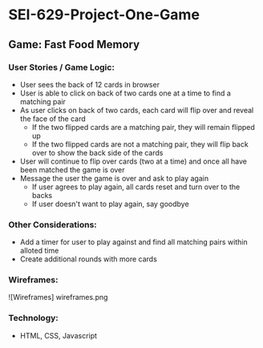 # SEI-629-Project-One-Game

## Game: Fast Food Memory

### User Stories / Game Logic:

- User sees the back of 12 cards in browser
- User is able to click on back of two cards one at a time to find a matching pair
- As user clicks on back of two cards, each card will flip over and reveal the face of the card
    - If the two flipped cards are a matching pair, they will remain flipped up
    - If the two flipped cards are not a matching pair, they will flip back over to show the back side of the cards
- User will continue to flip over cards (two at a time) and once all have been matched the game is over
- Message the user the game is over and ask to play again
    - If user agrees to play again, all cards reset and turn over to the backs
    - If user doesn't want to play again, say goodbye
    
### Other Considerations:
- Add a timer for user to play against and find all matching pairs within alloted time
- Create additional rounds with more cards

### Wireframes:

![Wireframes] wireframes.png

### Technology:
- HTML, CSS, Javascript



